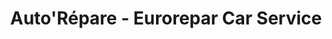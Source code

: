 ---
title: "Auto'Répare - Eurorepar Car Service"
url: /sainte-maxime/autorepare-eurorepar-car-service/
shop: réparation de voitures
---